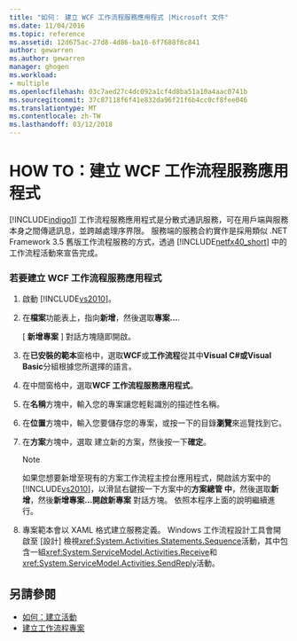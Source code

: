```yaml
---
title: "如何： 建立 WCF 工作流程服務應用程式 |Microsoft 文件"
ms.date: 11/04/2016
ms.topic: reference
ms.assetid: 12d675ac-27d8-4d86-ba16-6f7688f8c841
author: gewarren
ms.author: gewarren
manager: ghogen
ms.workload:
- multiple
ms.openlocfilehash: 03c7aed27c4dc092a1cf4d8ba51a10a4aac0741b
ms.sourcegitcommit: 37c87118f6f41e832da96f21f6b4cc0cf8fee046
ms.translationtype: MT
ms.contentlocale: zh-TW
ms.lasthandoff: 03/12/2018
---
```

# <a name="how-to-create-a-wcf-workflow-service-application"></a>HOW TO：建立 WCF 工作流程服務應用程式

[!INCLUDE[indigo1](../workflow-designer/includes/indigo1_md.md)] 工作流程服務應用程式是分散式通訊服務，可在用戶端與服務本身之間傳遞訊息，並跨越處理序界限。 服務端的服務合約實作是採用類似 .NET Framework 3.5 舊版工作流程服務的方式，透過 [!INCLUDE[netfx40_short](../workflow-designer/includes/netfx40_short_md.md)] 中的工作流程活動來宣告完成。

### <a name="to-create-a-wcf-workflow-service-application"></a>若要建立 WCF 工作流程服務應用程式

1.  啟動 [!INCLUDE[vs2010](../misc/includes/vs2010_md.md)]。

2.  在**檔案**功能表上，指向**新增**，然後選取**專案...**.

     [ **新增專案** ] 對話方塊隨即開啟。

3.  在**已安裝的範本**窗格中，選取**WCF**或**工作流程**從其中**Visual C#**或**Visual Basic**分組根據您所選擇的語言。

4.  在中間窗格中，選取**WCF 工作流程服務應用程式**。

5.  在**名稱**方塊中，輸入您的專案讓您輕鬆識別的描述性名稱。

6.  在**位置**方塊中，輸入您要儲存您的專案，或按一下的目錄**瀏覽**來巡覽找到它。

7.  在**方案**方塊中，選取 建立新的方案，然後按一下**確定**。

    > [!NOTE]
    > 如果您想要新增至現有的方案工作流程主控台應用程式，開啟該方案中的[!INCLUDE[vs2010](../misc/includes/vs2010_md.md)]，以滑鼠右鍵按一下方案中的**方案總管 中**，然後選取**新增**，然後**新增專案...**開啟**新專案** 對話方塊。 依照本程序上面的說明繼續進行。

8.  專案範本會以 XAML 格式建立服務定義。 Windows 工作流程設計工具會開啟至 [設計] 檢視<xref:System.Activities.Statements.Sequence>活動，其中包含一組<xref:System.ServiceModel.Activities.Receive>和<xref:System.ServiceModel.Activities.SendReply>活動。

## <a name="see-also"></a>另請參閱

- [如何：建立活動](/dotnet/framework/windows-workflow-foundation/how-to-create-an-activity)
- [建立工作流程專案](../workflow-designer/creating-a-workflow-project.md)